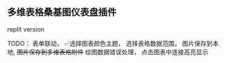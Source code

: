 ## 多维表格桑基图仪表盘插件

replit version

TODO：
表单联动，
✅选择图表颜色主题，
选择表格数据范围，
图片保存到本地,
~~图片保存到多维表格附件~~
绘图数据错误处理，
点击图表中连接高亮显示
